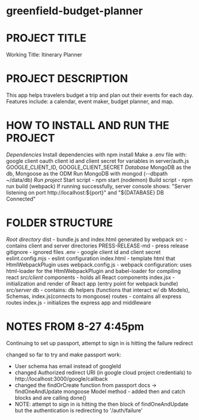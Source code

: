 # greenfield-budget-planner
# PROJECT TITLE #
Working Title: Itinerary Planner
# PROJECT DESCRIPTION #
This app helps travelers budget a trip and plan out their events for each day.
Features include: a calendar, event maker, budget planner, and map.
# HOW TO INSTALL AND RUN THE PROJECT #
*Dependencies*
Install dependencies with npm install
Make a .env file with: google client oauth client id and client secret
for variables in server/auth.js GOOGLE_CLIENT_ID, GOOGLE_CLIENT_SECRET
*Database*
MongoDB as the db, Mongoose as the ODM
Run MongoDB with mongod (--dbpath ~/data/db)
*Run project*
Start script - npm start (nodemon)
Build script - npm run build (webpack)
If running successfully, server console shows:
"Server listening on port http://localhost:${port}" and "${DATABASE} DB Connected"
# FOLDER STRUCTURE #
*Root directory*
    dist - bundle.js and index.html generated by webpack
    src - contains client and server directories
    PRESS-RELEASE-md - press release
    gitignore - ignored files
    .env - google client id and client secret
    eslint.config.mjs - eslint configuration
    index.html - template html that HtmlWebpackPlugin uses
    webpack.config.js - webpack configuration: uses html-loader for the HtmlWebpackPlugin and babel-loader for compiling react
*src/client*
    components - holds all React components
    index.jsx - initialization and render of React app (entry point for webpack bundle)
*src/server*
    db - contains: db helpers (functions that interact w/ db Models), Schemas, index.js(connects to mongoose)
    routes - contains all express routes
    index.js - initializes the express app and middleware


# NOTES FROM 8-27 4:45pm #

Continuing to set up passport, attempt to sign in is hitting the failure redirect

changed so far to try and make passport work: 
- User schema has email instead of googleId
- changed Authorized redirect URI (in google cloud project credentials) to http://localhost:3000/google/callback
- changed the findOrCreate function from passport docs -> findOneAndUpdate mongoose Model method - added then and catch blocks and are calling done()
- NOTE: attempt to sign in is hitting the then block of findOneAndUpdate but the authentication is redirecting to '/auth/failure'